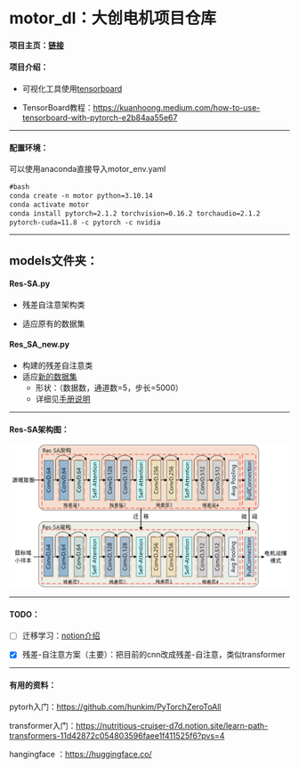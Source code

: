 ﻿# motor_dl：大创电机项目仓库

#### 项目主页：[链接](https://www.notion.so/13d42872c05480b88ec4ef624a233933?pvs=4)

#### 项目介绍：

- 可视化工具使用[tensorboard](https://www.tensorflow.org/tensorboard?hl=zh-cn)

- TensorBoard教程：https://kuanhoong.medium.com/how-to-use-tensorboard-with-pytorch-e2b84aa55e67


----

#### 配置环境：
可以使用anaconda直接导入motor_env.yaml
```
#bash
conda create -n motor python=3.10.14 
conda activate motor
conda install pytorch=2.1.2 torchvision=0.16.2 torchaudio=2.1.2 pytorch-cuda=11.8 -c pytorch -c nvidia
```

------

## models文件夹：

#### **Res-SA.py**

- 残差自注意架构类

- 适应原有的数据集

#### Res_SA_new.py

- 构建的残差自注意类
- 适应[新的数据集](https://github.com/hxqrrrr/motor_dl/blob/main/data.h5)
  - 形状：（数据数，通道数=5，步长=5000）
  - 详细见[手册说明](https://github.com/hxqrrrr/motor_dl/blob/main/%E8%AF%B4%E6%98%8E.txt)

----------------

#### Res-SA架构图：

![Res-SA架构图](https://github.com/hxqrrrr/motor_dl/blob/main/img/%E7%94%B3%E6%8A%A5%E4%B9%A6%20(1)-20.png)

---

#### TODO：

- [ ] 迁移学习：[notion介绍](https://nutritious-cruiser-d7d.notion.site/14f42872c05480438277e6166262efa6?pvs=4)

- [x] 残差-自注意方案（主要）：把目前的cnn改成残差-自注意，类似transformer

-------

#### 有用的资料：

pytorh入门：https://github.com/hunkim/PyTorchZeroToAll

transformer入门：https://nutritious-cruiser-d7d.notion.site/learn-path-transformers-11d42872c054803596faee1f411525f6?pvs=4

hangingface ：https://huggingface.co/

